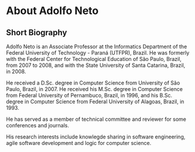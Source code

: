 # About Adolfo Neto


## Short Biography


Adolfo Neto is an Associate Professor at the Informatics Department of the Federal University of Technology - Paraná (UTFPR), Brazil. He was formerly with the Federal Center for Technological Education of São Paulo, Brazil, from 2007 to 2008, and with the State University of Santa Catarina, Brazil, in 2008.

He received a D.Sc. degree in Computer Science from University of São Paulo, Brazil, in 2007. He received his M.Sc. degree in Computer Science from Federal University of Pernambuco, Brazil, in 1996, and his B.Sc. degree in Computer Science from Federal University of Alagoas, Brazil, in 1993.

He has served as a member of technical committee and reviewer for some conferences and journals. 

His research interests include knowlegde sharing in software engineering, agile software development and logic for computer science.
